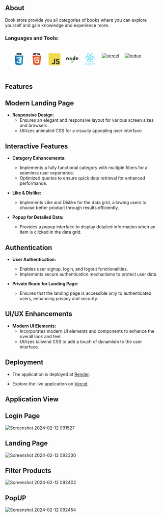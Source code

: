 ## About 
 Book store provide you all categories of books where you can explore yourself and gain knowledge and experience more.

<h3 align="left">Languages and Tools:</h3>
<p align="left" style="width: 90%; margin: auto; padding: 23px; display: flex; gap: 18px;">
  <a href="https://www.w3schools.com/css/" target="_blank" rel="noreferrer">
    <img src="https://raw.githubusercontent.com/devicons/devicon/master/icons/css3/css3-original-wordmark.svg" alt="css3" width="40" height="40"/>
  </a>

  <a href="https://www.w3.org/html/" target="_blank" rel="noreferrer">
    <img src="https://raw.githubusercontent.com/devicons/devicon/master/icons/html5/html5-original-wordmark.svg" alt="html5" width="40" height="40"/>
  </a>

  <a href="https://developer.mozilla.org/en-US/docs/Web/JavaScript" target="_blank" rel="noreferrer">
    <img src="https://raw.githubusercontent.com/devicons/devicon/master/icons/javascript/javascript-original.svg" alt="javascript" width="40" height="40"/>
  </a>

  <a href="https://nodejs.org" target="_blank" rel="noreferrer">
    <img src="https://raw.githubusercontent.com/devicons/devicon/master/icons/nodejs/nodejs-original-wordmark.svg" alt="nodejs" width="40" height="40"/>
  </a> 

  <a href="https://reactjs.org/" target="_blank" rel="noreferrer">
    <img src="https://raw.githubusercontent.com/devicons/devicon/master/icons/react/react-original-wordmark.svg" alt="react" width="40" height="40"/>
  </a>

  <a href="https://vercel.com/" target="_blank" rel="noreferrer">
    <img src="https://th.bing.com/th/id/OIP.ypz_d6GL7n2nXfQnbw_ARAHaFj?w=195&h=180&c=7&r=0&o=5&dpr=1.3&pid=1.7" alt="vercel" width="50" height="40"/>
  </a>

  <a href="https://redux.js.org/" target="_blank" rel="noreferrer">
    <img src="https://th.bing.com/th/id/OIP.WcRnU2ERqYHZBKBQ0zXCvgHaGs?w=188&h=180&c=7&r=0&o=5&dpr=1.3&pid=1.7" alt="redux" width="50" height="40"/>
  </a>
</p>

## Features 

## Modern Landing Page

- **Responsive Design:**
  - Ensures an elegant and responsive layout for various screen sizes and browsers.
  - Utilizes animated CSS for a visually appealing user interface.



## Interactive Features

- **Category Enhancements:**
  - Implements a fully functional category with multiple filters for a seamless user experience.
  - Optimized queries to ensure quick data retrieval for enhanced performance.

- **Like & Dislike:**
  - Implements Like and Dislike for the data grid, allowing users to choose better product through results efficiently.

- **Popup for Detailed Data:**
  - Provides a popup interface to display detailed information when an item is clicked in the data grid.

## Authentication

- **User Authentication:**
  - Enables user signup, login, and logout functionalities.
  - Implements secure authentication mechanisms to protect user data.

- **Private Route for Landing Page:**
  - Ensures that the landing page is accessible only to authenticated users, enhancing privacy and security.

## UI/UX Enhancements

- **Modern UI Elements:**
  - Incorporates modern UI elements and components to enhance the overall look and feel.
  - Utilizes tailwind CSS to add a touch of dynamism to the user interface.

## Deployment

- The application is deployed at [Render](https://grenn-catalystor.onrender.com).

- Explore the live application on [Vercel](https://green-catalysator.vercel.app/).


## Application View


## Login Page

![Screenshot 2024-02-12 091527](https://github.com/borsejugal23/Green-Catalysator/assets/115457172/0e803035-ad0d-4180-9c42-e815b4670598)


## Landing Page

![Screenshot 2024-02-12 092330](https://github.com/borsejugal23/Green-Catalysator/assets/115457172/822bb299-a76c-4809-9ffc-56aba77ed4db)

## Filter Products
![Screenshot 2024-02-12 092402](https://github.com/borsejugal23/Green-Catalysator/assets/115457172/edec28cc-20c9-4907-8a25-b22e89f96e25)


## PopUP

![Screenshot 2024-02-12 092454](https://github.com/borsejugal23/Green-Catalysator/assets/115457172/d1ba6bbb-b7a2-4ff0-bb5b-0bc7e9865eef)


